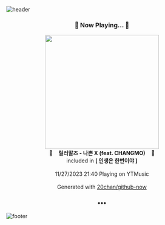 ![header](https://capsule-render.vercel.app/api?type=wave&height=170&section=header&fontColor=090707&fontAlignX=45&fontAlignY=65&fontSize=100)

<h3 align="center">🎵 Now Playing... 🎵</h3>
<p align="center">
  <a href="https://music.youtube.com/watch?v=u2LMzgzfTn0">
    <img width="300" src="https://lh3.googleusercontent.com/wKMELcR2_elbOL2-5Z_UtzrZZIYPL41eiPIgtINbb9ADtBaYsRpwfEHy9ewVz531WrMN3MQbM1V4LaCb1g">
  </a>
  <br>
  🎵&nbsp&nbsp&nbsp <b>릴러말즈 - 나쁜 X (feat. CHANGMO)</b> &nbsp&nbsp&nbsp🎵
  <br>
  included in <b>[ 인생은 한번이야 ]</b>
  
  <br />
  <br />
  11/27/2023 21:40 Playing on YTMusic
  <br />
  <br />
  Generated with <a href="https://github.com/20chan/github-now">20chan/github-now</a>
</p>

<h3 align="center">•••</h3>

![footer](https://capsule-render.vercel.app/api?type=wave&height=150&section=footer)
